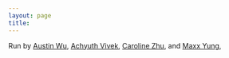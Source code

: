 ```yaml
---
layout: page
title: 
---
```

<div class="profile-container">
  <!-- <div class="profile-image-container">
    <img src="{{ "/assets/groupPicture.jpeg" | relative_url }}" alt="Profile Photo" class="profile-image">
    <p class="profile-caption">A Photo of the Team</p>
  </div> -->
  <div class="profile-content">
    <p>
      Run by <a href="https://austin-wu.com/">Austin Wu</a>, <a href="https://www.linkedin.com/in/achyuth-k-vivek-15357b326/">Achyuth Vivek</a>, <a href="https://www.linkedin.com/in/caroline-zhu-cu2026/">Caroline Zhu</a>, and <a href="https://www.maxxyung.com/">Maxx Yung</a>,
    </p>
    <p><code><span data-encoding="cHVibGljQGZ1bmRuYW1lLmNvbQ==" id="e1"></span></code> </p>
    <p><code><span data-encoding="YXVzdGluQGZ1bmRuYW1lLmNvbQ==" id="e1"></span></code> </p>
    <p><code><span data-encoding="Y2Fyb2xpbmVAZnVuZG5hbWUuY29t" id="e1"></span></code> </p>
    <p><code><span data-encoding="bWF4eEBmdW5kbmFtZS5jb20=" id="e1"></span></code> </p>
    <p><code><span data-encoding="YWNoeXV0aEBmdW5kbmFtZS5jb20=" id="e1"></span></code> </p>
  </div>
</div>
<script>
  //https://www.base64encode.org/
  document.querySelectorAll('span[data-encoding]').forEach(span => {
    const decoded = atob(span.dataset.encoding);       // 1 Decode
    const link = document.createElement('a');       // 2 Build <a>
    link.href = 'mailto:' + decoded;
    link.textContent = decoded;
    span.replaceWith(link);                         // 3 Swap into place
  });
</script>
<br>
